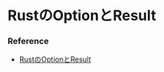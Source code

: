 # RustのOptionとResult

### Reference
- [RustのOptionとResult](https://qiita.com/take4s5i/items/c890fa66db3f71f41ce7)